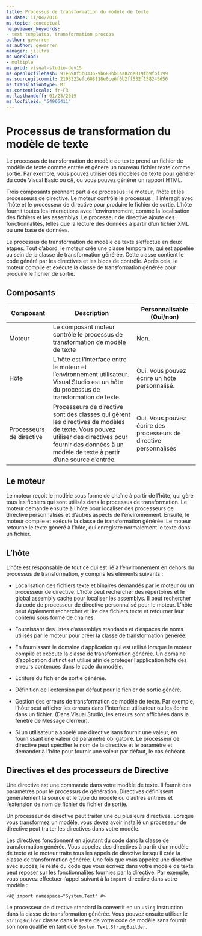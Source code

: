 ```yaml
---
title: Processus de transformation du modèle de texte
ms.date: 11/04/2016
ms.topic: conceptual
helpviewer_keywords:
- text templates, transformation process
author: gewarren
ms.author: gewarren
manager: jillfra
ms.workload:
- multiple
ms.prod: visual-studio-dev15
ms.openlocfilehash: 91e698f5b033629b688bb1aa82de019fb9fbf199
ms.sourcegitcommit: 2193323efc608118e0ce6f6b2ff532f158245d56
ms.translationtype: MT
ms.contentlocale: fr-FR
ms.lasthandoff: 01/25/2019
ms.locfileid: "54966411"
---
```

# <a name="the-text-template-transformation-process"></a>Processus de transformation du modèle de texte
Le processus de transformation de modèle de texte prend un fichier de modèle de texte comme entrée et génère un nouveau fichier texte comme sortie. Par exemple, vous pouvez utiliser des modèles de texte pour générer du code Visual Basic ou c#, ou vous pouvez générer un rapport HTML.

 Trois composants prennent part à ce processus : le moteur, l’hôte et les processeurs de directive. Le moteur contrôle le processus ; Il interagit avec l’hôte et le processeur de directive pour produire le fichier de sortie. L’hôte fournit toutes les interactions avec l’environnement, comme la localisation des fichiers et les assemblys. Le processeur de directive ajoute des fonctionnalités, telles que la lecture des données à partir d’un fichier XML ou une base de données.

 Le processus de transformation de modèle de texte s’effectue en deux étapes. Tout d’abord, le moteur crée une classe temporaire, qui est appelée au sein de la classe de transformation générée. Cette classe contient le code généré par les directives et les blocs de contrôle. Après cela, le moteur compile et exécute la classe de transformation générée pour produire le fichier de sortie.

## <a name="components"></a>Composants

|Composant|Description|Personnalisable (Oui/non)|
|-|-|-|
|Moteur|Le composant moteur contrôle le processus de transformation de modèle de texte|Non.|
|Hôte|L’hôte est l’interface entre le moteur et l’environnement utilisateur. Visual Studio est un hôte du processus de transformation de texte.|Oui. Vous pouvez écrire un hôte personnalisé.|
|Processeurs de directive|Processeurs de directive sont des classes qui gèrent les directives de modèles de texte. Vous pouvez utiliser des directives pour fournir des données à un modèle de texte à partir d’une source d’entrée.|Oui. Vous pouvez écrire des processeurs de directive personnalisés|

## <a name="the-engine"></a>Le moteur
 Le moteur reçoit le modèle sous forme de chaîne à partir de l’hôte, qui gère tous les fichiers qui sont utilisés dans le processus de transformation. Le moteur demande ensuite à l’hôte pour localiser des processeurs de directive personnalisés et d’autres aspects de l’environnement. Ensuite, le moteur compile et exécute la classe de transformation générée. Le moteur retourne le texte généré à l’hôte, qui enregistre normalement le texte dans un fichier.

## <a name="the-host"></a>L’hôte
 L’hôte est responsable de tout ce qui est lié à l’environnement en dehors du processus de transformation, y compris les éléments suivants :

-   Localisation des fichiers texte et binaires demandés par le moteur ou un processeur de directive. L’hôte peut rechercher des répertoires et le global assembly cache pour localiser les assemblys. Il peut rechercher du code de processeur de directive personnalisé pour le moteur. L’hôte peut également rechercher et lire des fichiers texte et retourner leur contenu sous forme de chaînes.

-   Fournissant des listes d’assemblys standards et d’espaces de noms utilisés par le moteur pour créer la classe de transformation générée.

-   En fournissant le domaine d’application qui est utilisé lorsque le moteur compile et exécute la classe de transformation générée. Un domaine d’application distinct est utilisé afin de protéger l’application hôte des erreurs contenues dans le code du modèle.

-   Écriture du fichier de sortie générée.

-   Définition de l’extension par défaut pour le fichier de sortie généré.

-   Gestion des erreurs de transformation de modèle de texte. Par exemple, l’hôte peut afficher les erreurs dans l’interface utilisateur ou les écrire dans un fichier. (Dans Visual Studio, les erreurs sont affichées dans la fenêtre de Message d’erreur).

-   Si un utilisateur a appelé une directive sans fournir une valeur, en fournissant une valeur de paramètre obligatoire. Le processeur de directive peut spécifier le nom de la directive et le paramètre et demander à l’hôte pour fournir une valeur par défaut, le cas échéant.

## <a name="directives-and-directive-processors"></a>Directives et des processeurs de Directive
 Une directive est une commande dans votre modèle de texte. Il fournit des paramètres pour le processus de génération. Directives définissent généralement la source et le type du modèle ou d’autres entrées et l’extension de nom de fichier du fichier de sortie.

 Un processeur de directive peut traiter une ou plusieurs directives. Lorsque vous transformez un modèle, vous devez avoir installé un processeur de directive peut traiter les directives dans votre modèle.

 Les directives fonctionnent en ajoutant du code dans la classe de transformation générée. Vous appelez des directives à partir d’un modèle de texte et le moteur traite tous les appels de directive lorsqu’il crée la classe de transformation générée. Une fois que vous appelez une directive avec succès, le reste du code que vous écrivez dans votre modèle de texte peut reposer sur les fonctionnalités fournies par la directive. Par exemple, vous pouvez effectuer l’appel suivant à la `import` directive dans votre modèle :

 `<#@ import namespace="System.Text" #>`

 Le processeur de directive standard la convertit en un `using` instruction dans la classe de transformation générée. Vous pouvez ensuite utiliser le `StringBuilder` classe dans le reste de votre code de modèle sans fournir son nom qualifié en tant que `System.Text.StringBuilder`.